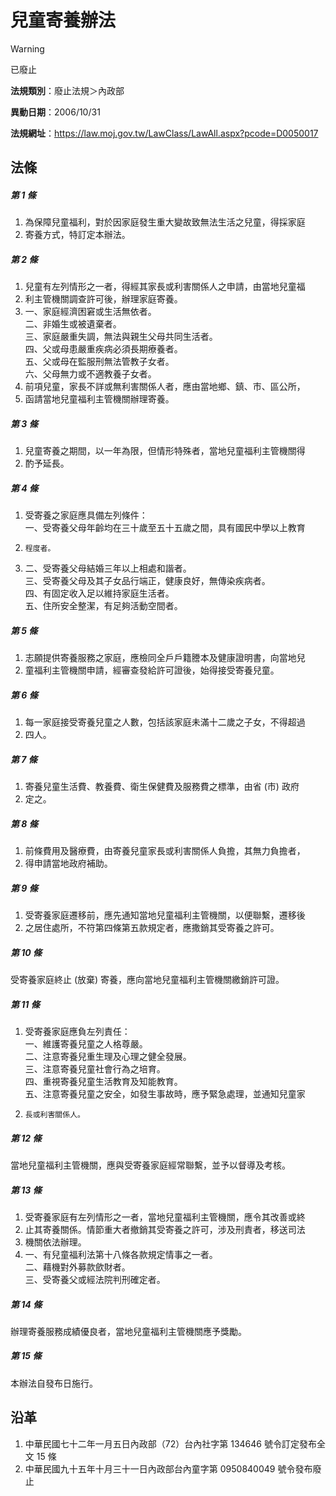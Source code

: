 # 兒童寄養辦法


> [!WARNING]
> 已廢止


**法規類別**：廢止法規＞內政部

**異動日期**：2006/10/31  

**法規網址**：https://law.moj.gov.tw/LawClass/LawAll.aspx?pcode=D0050017



## 法條
##### 第 1 條
1. 為保障兒童福利，對於因家庭發生重大變故致無法生活之兒童，得採家庭
1. 寄養方式，特訂定本辦法。

##### 第 2 條
1. 兒童有左列情形之一者，得經其家長或利害關係人之申請，由當地兒童福
1. 利主管機關調查許可後，辦理家庭寄養。
1. 一、家庭經濟困窘或生活無依者。  
二、非婚生或被遺棄者。  
三、家庭嚴重失調，無法與親生父母共同生活者。  
四、父或母患嚴重疾病必須長期療養者。  
五、父或母在監服刑無法管教子女者。  
六、父母無力或不適教養子女者。
1. 前項兒童，家長不詳或無利害關係人者，應由當地鄉、鎮、市、區公所，
1. 函請當地兒童福利主管機關辦理寄養。

##### 第 3 條
1. 兒童寄養之期間，以一年為限，但情形特殊者，當地兒童福利主管機關得
1. 酌予延長。

##### 第 4 條
1. 受寄養之家庭應具備左列條件：  
一、受寄養父母年齡均在三十歲至五十五歲之間，具有國民中學以上教育
1.     程度者。
1. 二、受寄養父母結婚三年以上相處和諧者。  
三、受寄養父母及其子女品行端正，健康良好，無傳染疾病者。  
四、有固定收入足以維持家庭生活者。  
五、住所安全整潔，有足夠活動空間者。

##### 第 5 條
1. 志願提供寄養服務之家庭，應檢同全戶戶籍謄本及健康證明書，向當地兒
1. 童福利主管機關申請，經審查發給許可證後，始得接受寄養兒童。

##### 第 6 條
1. 每一家庭接受寄養兒童之人數，包括該家庭未滿十二歲之子女，不得超過
1. 四人。

##### 第 7 條
1. 寄養兒童生活費、教養費、衛生保健費及服務費之標準，由省 (市) 政府
1. 定之。

##### 第 8 條
1. 前條費用及醫療費，由寄養兒童家長或利害關係人負擔，其無力負擔者，
1. 得申請當地政府補助。

##### 第 9 條
1. 受寄養家庭遷移前，應先通知當地兒童福利主管機關，以便聯繫，遷移後
1. 之居住處所，不符第四條第五款規定者，應撒銷其受寄養之許可。

##### 第 10 條
受寄養家庭終止 (放棄) 寄養，應向當地兒童福利主管機關繳銷許可證。

##### 第 11 條
1. 受寄養家庭應負左列責任：  
一、維護寄養兒童之人格尊嚴。  
二、注意寄養兒重生理及心理之健全發展。  
三、注意寄養兒童社會行為之培育。  
四、重視寄養兒童生活教育及知能教育。  
五、注意寄養兒童之安全，如發生事故時，應予緊急處理，並通知兒童家
1.     長或利害關係人。

##### 第 12 條
當地兒童福利主管機關，應與受寄養家庭經常聯繫，並予以督導及考核。

##### 第 13 條
1. 受寄養家庭有左列情形之一者，當地兒童福利主管機關，應令其改善或終
1. 止其寄養關係。情節重大者撤銷其受寄養之許可，涉及刑責者，移送司法
1. 機關依法辦理。
1. 一、有兒童福利法第十八條各款規定情事之一者。  
二、藉機對外募款歛財者。  
三、受寄養父或經法院判刑確定者。

##### 第 14 條
辦理寄養服務成績優良者，當地兒童福利主管機關應予獎勵。

##### 第 15 條
本辦法自發布日施行。

## 沿革
1. 中華民國七十二年一月五日內政部（72）台內社字第 134646 號令訂定發布全文 15 條
1. 中華民國九十五年十月三十一日內政部台內童字第 0950840049 號令發布廢止
